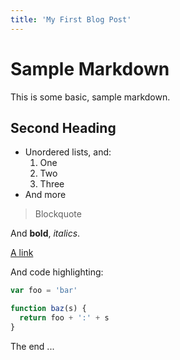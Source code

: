 ```yaml
---
title: 'My First Blog Post'
---
```


# Sample Markdown

This is some basic, sample markdown.

## Second Heading

- Unordered lists, and:
  1. One
  2. Two
  3. Three
- And more

> Blockquote

And **bold**, _italics_.

[A link](https://markdowntohtml.com)

And code highlighting:

```js
var foo = 'bar'

function baz(s) {
  return foo + ':' + s
}
```

The end ...

